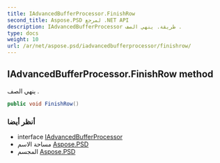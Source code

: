 ```yaml
---
title: IAdvancedBufferProcessor.FinishRow
second_title: Aspose.PSD لمرجع .NET API
description: IAdvancedBufferProcessor طريقة. ينهي الصف .
type: docs
weight: 10
url: /ar/net/aspose.psd/iadvancedbufferprocessor/finishrow/
---
```

## IAdvancedBufferProcessor.FinishRow method

ينهي الصف .

```csharp
public void FinishRow()
```

### أنظر أيضا

* interface [IAdvancedBufferProcessor](../)
* مساحة الاسم [Aspose.PSD](../../iadvancedbufferprocessor/)
* المجسم [Aspose.PSD](../../../)



